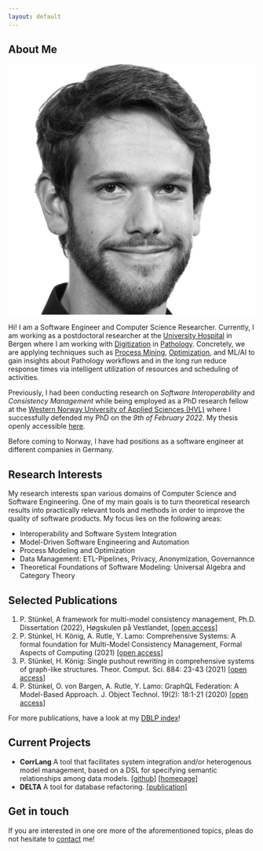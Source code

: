 ```yaml
---
layout: default
---
```


## About Me

<img class="profile-picture" src="profile.jpg">

Hi! I am a Software Engineer and Computer Science Researcher. Currently, I am working as a postdoctoral researcher at the [University Hospital](https://helse-bergen.no/) in Bergen where I am working with [Digitization](https://geek-and-poke.com/geekandpoke/2016/12/12/hype-cycle) in [Pathology](https://en.wikipedia.org/wiki/Pathology). Concretely, we  are applying techniques such as [Process Mining](http://www.processmining.org/), [Optimization](https://en.wikipedia.org/wiki/Mathematical_optimization), and ML/AI to gain insights about Pathology workflows and in the long run reduce response times via intelligent utilization of resources and scheduling of activities.

Previously, I had been conducting research on _Software Interoperability_ and _Consistency Management_ while being employed as a PhD research fellow at the [Western Norway University of Applied Sciences (HVL)](https://www.hvl.no/) where I successfully defended my PhD on the _9th of February 2022_. My thesis openly accessible [here](https://hvlopen.brage.unit.no/hvlopen-xmlui/handle/11250/2837740).


Before coming to Norway, I have had positions as a software engineer at different companies in Germany.


## Research Interests

My research interests span various domains of Computer Science and Software Engineering.
One of my main goals is to turn theoretical research results into practically relevant tools and methods in order to improve the quality of software products.
My focus lies on the following areas:

- Interoperability and Software System Integration
- Model-Driven Software Engineering and Automation
- Process Modeling and Optimization
- Data Management: ETL-Pipelines, Privacy, Anonymization, Governannce 
- Theoretical Foundations of Software Modeling: Universal Algebra and Category Theory


## Selected Publications
1. P. Stünkel, A framework for multi-model consistency management, Ph.D. Dissertation (2022), Høgskulen på Vestlandet, [[open access]](https://hvlopen.brage.unit.no/hvlopen-xmlui/handle/11250/2837740) 
1. P. Stünkel, H. König, A. Rutle, Y. Lamo: Comprehensive Systems: A formal foundation for Multi-Model Consistency Management, Formal Aspects of Computing (2021) [[open access]](https://link.springer.com/article/10.1007/s00165-021-00555-2)
2. P. Stünkel, H. König: Single pushout rewriting in comprehensive systems of graph-like structures. Theor. Comput. Sci. 884: 23-43 (2021) [[open access]](https://www.sciencedirect.com/science/article/pii/S0304397521004059?via%3Dihub)
3. P. Stünkel, O. von Bargen, A. Rutle, Y. Lamo: GraphQL Federation: A Model-Based Approach. J. Object Technol. 19(2): 18:1-21 (2020) [[open access]](http://www.jot.fm/contents/issue_2020_02/article18.html)

For more publications, have a look at my [DBLP index](https://dblp.org/pid/222/4847.html)!

## Current Projects

- **CorrLang** A tool that facilitates system integration and/or heterogenous model management, based on a DSL for specifying semantic relationships among data models. [[github]](https://github.com/webminz/corr-lang) [[homepage]](https://www.corrlang.io)
- **DELTA** A tool for database refactoring. [[publication]](https://www.researchgate.net/publication/320986991_DELTA_-_A_tool_for_database_refactoring)


## Get in touch

If you are interested in one ore more of the aforementioned topics, pleas do not hesitate to [contact](/contact) me!